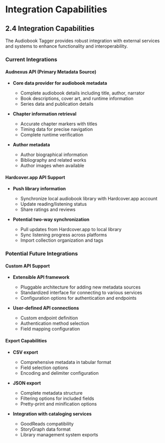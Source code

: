 # Integration Capabilities

## 2.4 Integration Capabilities

The Audiobook Tagger provides robust integration with external services and systems to enhance functionality and interoperability.

### Current Integrations

#### Audnexus API (Primary Metadata Source)

- **Core data provider for audiobook metadata**
  - Complete audiobook details including title, author, narrator
  - Book descriptions, cover art, and runtime information
  - Series data and publication details

- **Chapter information retrieval**
  - Accurate chapter markers with titles
  - Timing data for precise navigation
  - Complete runtime verification

- **Author metadata**
  - Author biographical information
  - Bibliography and related works
  - Author images when available

#### Hardcover.app API Support

- **Push library information**
  - Synchronize local audiobook library with Hardcover.app account
  - Update reading/listening status
  - Share ratings and reviews

- **Potential two-way synchronization**
  - Pull updates from Hardcover.app to local library
  - Sync listening progress across platforms
  - Import collection organization and tags

### Potential Future Integrations

#### Custom API Support

- **Extensible API framework**
  - Pluggable architecture for adding new metadata sources
  - Standardized interface for connecting to various services
  - Configuration options for authentication and endpoints

- **User-defined API connections**
  - Custom endpoint definition
  - Authentication method selection
  - Field mapping configuration

#### Export Capabilities

- **CSV export**
  - Comprehensive metadata in tabular format
  - Field selection options
  - Encoding and delimiter configuration

- **JSON export**
  - Complete metadata structure
  - Filtering options for included fields
  - Pretty-print and minification options

- **Integration with cataloging services**
  - GoodReads compatibility
  - StoryGraph data format
  - Library management system exports